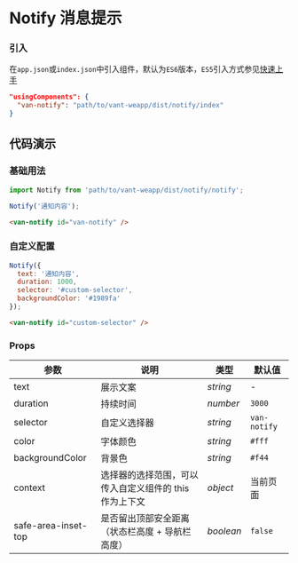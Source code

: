 # Notify 消息提示

### 引入
在`app.json`或`index.json`中引入组件，默认为`ES6`版本，`ES5`引入方式参见[快速上手](#/quickstart)

```json
"usingComponents": {
  "van-notify": "path/to/vant-weapp/dist/notify/index"
}
```

## 代码演示

### 基础用法

```js
import Notify from 'path/to/vant-weapp/dist/notify/notify';

Notify('通知内容');
```

```html
<van-notify id="van-notify" />
```

### 自定义配置

```js
Notify({
  text: '通知内容',
  duration: 1000,
  selector: '#custom-selector',
  backgroundColor: '#1989fa'
});
```

```html
<van-notify id="custom-selector" />
```

### Props

| 参数 | 说明 | 类型 | 默认值 |
|-----------|-----------|-----------|-------------|
| text | 展示文案 | *string* | - |
| duration | 持续时间 | *number* | `3000` |
| selector | 自定义选择器 | *string* | `van-notify` |
| color | 字体颜色 | *string* | `#fff` | |
| backgroundColor | 背景色 | *string* | `#f44` |
| context | 选择器的选择范围，可以传入自定义组件的 this 作为上下文 | *object* | 当前页面 |
| safe-area-inset-top | 是否留出顶部安全距离（状态栏高度 + 导航栏高度） | *boolean* | `false` |
